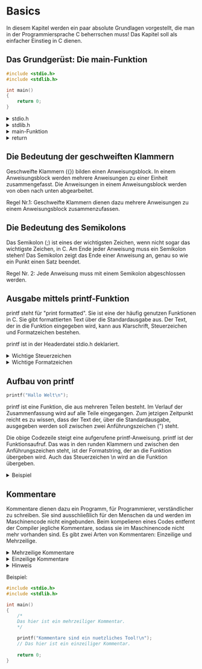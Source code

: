 # Basics

In diesem Kapitel werden ein paar absolute Grundlagen vorgestellt, die man in der Programmiersprache C beherrschen muss! Das Kapitel soll als einfacher Einstieg in C dienen.

## Das Grundgerüst: Die main-Funktion

```c
#include <stdio.h>
#include <stdlib.h>

int main()
{
    return 0;
}
```

<details>
<summary>stdio.h</summary>

Die Headerdatei stdio.h enthält alle Standardfunktionen für die Standard-Ein- und Ausgabe. Diese Headerdatei muss zwingend erhalten sein!

stdio steht für "Standard Input Output".
</details>

<details>
<summary>stdlib.h</summary>

stdlib steht für "Standard library".

Diese Headerdatei ist eine Sammlung von einer Vielzahl von Funktionen und Makros.
</details>

<details>
<summary>main-Funktion</summary>

Diese Funktion ist das Kerngerüst jedes Programms. Sie darf nur einmal enthalten sein und ohne sie ist kein Programm funktionsfähig.

Auf die Bedeutung von int wird später eingegangen.
</details>

<details>
<summary>return</summary>

Die return-Anweisung beendet die Funktion. Steht am Ende der main-Funktion "return 0;" so bedeutet das, dass das Programm ohne Fehler beendet wird.
</details>

## Die Bedeutung der geschweiften Klammern

Geschweifte Klammern ({}) bilden einen Anweisungsblock. In einem Anweisungsblock werden mehrere Anweisungen zu einer Einheit zusammengefasst. Die Anweisungen in einem Anweisungsblock werden von oben nach unten abgearbeitet.

Regel Nr.1: Geschweifte Klammern dienen dazu mehrere Anweisungen zu einem Anweisungsblock zusammenzufassen.

## Die Bedeutung des Semikolons

Das Semikolon (;) ist eines der wichtigsten Zeichen, wenn nicht sogar das wichtigste Zeichen, in C. Am Ende jeder Anweisung muss ein Semikolon stehen! Das Semikolon zeigt das Ende einer Anweisung an, genau so wie ein Punkt einen Satz beendet.

Regel Nr. 2: Jede Anweisung muss mit einem Semikolon abgeschlossen werden.

## Ausgabe mittels printf-Funktion

printf steht für "print formatted". Sie ist eine der häufig genutzen Funktionen in C. Sie gibt formattierten Text über die Standardausgabe aus. Der Text, der in die Funktion eingegeben wird, kann aus Klarschrift, Steuerzeichen und Formatzeichen bestehen.

printf ist in der Headerdatei stdio.h deklariert.

<details>
<summary>Wichtige Steuerzeichen</summary>

| Steuerzeichen | Bedeutung |
|---------------|------------------------------|
|		\0		| Null, Endzeichen für Strings |
|		\n		| Line Feed, neue Zeile		   |
|   	\f		| Form Feed, neue Seite		   |
|   	\t		| Horizontal Tab			   |
|   	\v		| Vertical Tab				   |
|   	\a		| Alert, Ton				   |
|   	\b		| Backspace, ein Zeichen zurückgehen |
|   	\\'		| Ausgabe vom Zeichen: '	   |
|   	\\"		| Ausgabe vom Zeichen: "	   |
|   	\\?		| Ausgabe vom Zeichen: ?	   |
|   	\\\		| Ausgabe vom Zeichen: \	   |
|   	\o		| Zeichen für oktalen Code (o = Oktalziffer) |
|   	\xh		| Zeichen für hex-Code (h = Hex-Ziffer) |

</details>

<details>
<summary>Wichtige Formatzeichen</summary>

| Formatzeichen | Bedeutung |
|---------------|------------------------------|
|		%%		| Ausgabe von Zeichen		   |
|		%c		| Zeichen für char			   |
|   	%d		| Zeichen für Ganzzahlen (short, int) |
|   	%ld		| Zeichen für lange Ganzzahlen (long) |
|   	%e		| Gleitkommazahl (float, double) in wiss. Notation |
|   	%E		| Gleitkommazahl (float, double) in wiss. Notation |
|   	%f		| Gleitkommazahl (float) in Dezimal-Schreibweise |
|   	%lf		| Gleitkommazahl (double) in Dezimal-Schreibweise |
|   	%u		| Zeichen für unsigned-Datentypen |
|   	%s		| Zeichen für String	   	   |
|   	%x		| Zeichen für eine Hex-Zahl (short, int) |
|   	%o		| Zeichen für eine Oktalzahl (short, int) |
|   	%p		| Zeichen für eine Zeiger-Adresse (*Pointer) |

</details>

## Aufbau von printf

```c
printf("Hallo Welt\n");
```

printf ist eine Funktion, die aus mehreren Teilen besteht. Im Verlauf der Zusammenfassung wird auf alle Teile eingegangen. Zum jetzigen Zeitpunkt reicht es zu wissen, dass der Text der, über die Standardausgabe, ausgegeben werden soll zwischen zwei Anführungszeichen (") steht.

Die obige Codezeile steigt eine aufgerufene printf-Anweisung. printf ist der Funktionsaufruf. Das was in den runden Klammern und zwischen den Anführungszeichen steht, ist der Formatstring, der an die Funktion übergeben wird. Auch das Steuerzeichen \n wird an die Funktion übergeben.

<details>
<summary>Beispiel</summary>

```c
#include <stdio.h>
#include <stdlib.h>

int main()
{
    printf("Hallo Welt\n");
    
    return 0;
}
```

</details>

## Kommentare

Kommentare dienen dazu ein Programm, für Programmierer, verständlicher zu schreiben. Sie sind ausschließlich für den Menschen da und werden im Maschinencode nicht eingebunden. Beim kompelieren eines Codes entfernt der Compiler jegliche Kommentare, sodass sie im Maschinencode nicht mehr vorhanden sind. Es gibt zwei Arten von Kommentaren: Einzeilige und Mehrzeilige.

<details>
<summary>Mehrzeilige Kommentare</summary>

Diese Art von Kommentaren eignet sich gut, wenn man längere Beschreibungen in den Quellcode schreiben möchte.

Sie werden mit /* eingeleitet und mit */ beendet.

</details>

<details>
<summary>Einzeilige Kommentare</summary>
Diese Art von Kommentaren ist dafür da, um einzelne Zeilen zu kommentieren.

Sie werden mit // eingeleitet.

</details>

<details>
<summary>Hinweis</summary>

Kommentare kann man auch dazu nutzen, um Teile des Quellcodes auszukommentieren! Auskommentierte Programmteile werden nicht ausgeführt.

</details>

Beispiel:

```c
#include <stdio.h>
#include <stdlib.h>

int main()
{
    /*
    Das hier ist ein mehrzeiliger Kommentar.
    */

    printf("Kommentare sind ein nuetzliches Tool!\n");
    // Das hier ist ein einzeiliger Kommentar.
    
    return 0;
}
```
